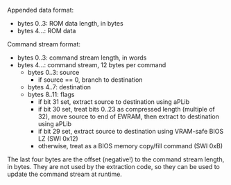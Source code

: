 
Appended data format:

* bytes 0..3: ROM data length, in bytes
* bytes 4...: ROM data

Command stream format:

* bytes 0..3: command stream length, in words
* bytes 4...: command stream, 12 bytes per command
  * bytes 0..3: source
    * if source == 0, branch to destination
  * bytes 4..7: destination
  * bytes 8..11: flags
    * if bit 31 set, extract source to destination using aPLib
    * if bit 30 set, treat bits 0..23 as compressed length (multiple of 32), move source to end of EWRAM, then extract to destination using aPLib
    * if bit 29 set, extract source to destination using VRAM-safe BIOS LZ (SWI 0x12)
    * otherwise, treat as a BIOS memory copy/fill command (SWI 0xB)

The last four bytes are the offset (negative!) to the command stream length, in bytes.
They are not used by the extraction code, so they can be used to update the command stream at runtime.
